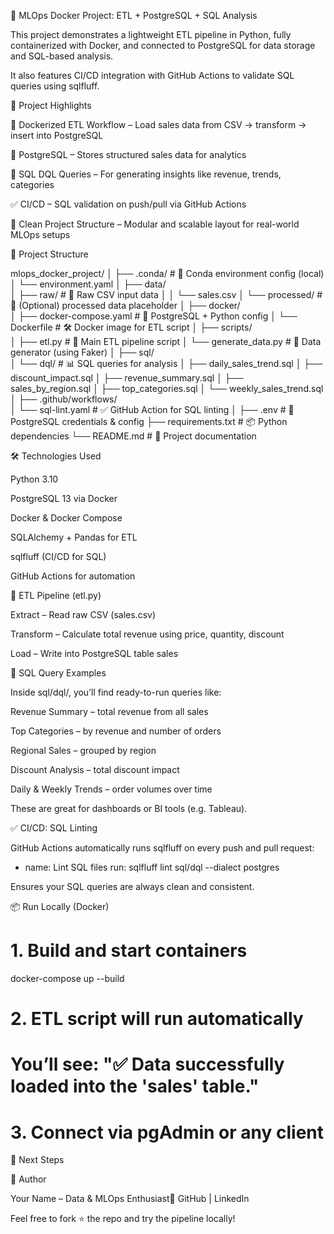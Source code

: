 🧪 MLOps Docker Project: ETL + PostgreSQL + SQL Analysis

This project demonstrates a lightweight ETL pipeline in Python, fully containerized with Docker, and connected to PostgreSQL for data storage and SQL-based analysis.

It also features CI/CD integration with GitHub Actions to validate SQL queries using sqlfluff.

🚀 Project Highlights

🐳 Dockerized ETL Workflow – Load sales data from CSV → transform → insert into PostgreSQL

🐘 PostgreSQL – Stores structured sales data for analytics

🧠 SQL DQL Queries – For generating insights like revenue, trends, categories

✅ CI/CD – SQL validation on push/pull via GitHub Actions

📁 Clean Project Structure – Modular and scalable layout for real-world MLOps setups

📂 Project Structure

mlops_docker_project/
│
├── .conda/                   # 📌 Conda environment config (local)
│   └── environment.yaml
│
├── data/                    
│   ├── raw/                  # 📂 Raw CSV input data
│   │   └── sales.csv
│   └── processed/            # 🧪 (Optional) processed data placeholder
│
├── docker/                  
│   ├── docker-compose.yaml   # 🐘 PostgreSQL + Python config
│   └── Dockerfile            # 🛠 Docker image for ETL script
│
├── scripts/                 
│   ├── etl.py                # 🔁 Main ETL pipeline script
│   └── generate_data.py      # 🧪 Data generator (using Faker)
│
├── sql/                     
│   └── dql/                  # 📊 SQL queries for analysis
│       ├── daily_sales_trend.sql
│       ├── discount_impact.sql
│       ├── revenue_summary.sql
│       ├── sales_by_region.sql
│       ├── top_categories.sql
│       └── weekly_sales_trend.sql
│
├── .github/workflows/       
│   └── sql-lint.yaml         # ✅ GitHub Action for SQL linting
│
├── .env                     # 🔐 PostgreSQL credentials & config
├── requirements.txt         # 📦 Python dependencies
└── README.md                # 📘 Project documentation

🛠 Technologies Used

Python 3.10

PostgreSQL 13 via Docker

Docker & Docker Compose

SQLAlchemy + Pandas for ETL

sqlfluff (CI/CD for SQL)

GitHub Actions for automation

🧩 ETL Pipeline (etl.py)

Extract – Read raw CSV (sales.csv)

Transform – Calculate total revenue using price, quantity, discount

Load – Write into PostgreSQL table sales

🧪 SQL Query Examples

Inside sql/dql/, you’ll find ready-to-run queries like:

Revenue Summary – total revenue from all sales

Top Categories – by revenue and number of orders

Regional Sales – grouped by region

Discount Analysis – total discount impact

Daily & Weekly Trends – order volumes over time

These are great for dashboards or BI tools (e.g. Tableau).

✅ CI/CD: SQL Linting

GitHub Actions automatically runs sqlfluff on every push and pull request:

- name: Lint SQL files
  run: sqlfluff lint sql/dql --dialect postgres

Ensures your SQL queries are always clean and consistent.

📦 Run Locally (Docker)

# 1. Build and start containers
docker-compose up --build

# 2. ETL script will run automatically
# You’ll see: "✅ Data successfully loaded into the 'sales' table."

# 3. Connect via pgAdmin or any client

🧠 Next Steps



🔗 Author

Your Name  – Data & MLOps Enthusiast🔗 GitHub | LinkedIn

Feel free to fork ⭐ the repo and try the pipeline locally!

